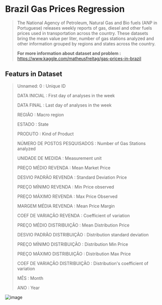 # Brazil Gas Prices Regression
> The National Agency of Petroleum, Natural Gas and Bio fuels (ANP in Portuguese) releases weekly reports of gas, diesel and other fuels prices used in transportation across the country. These datasets bring the mean value per liter, number of gas stations analyzed and other information grouped by regions and states across the country.
> 
> **For more information about dataset and problem :** https://www.kaggle.com/matheusfreitag/gas-prices-in-brazil

## **Featurs in Dataset**

>Unnamed: 0 : Unique ID
>
>DATA INICIAL : First day of analyses in the week
>
>DATA FINAL : Last day of analyses in the week
>
>REGIÃO : Macro region
>
>ESTADO : State
>
>PRODUTO : Kind of Product
>
>NÚMERO DE POSTOS PESQUISADOS : Number of Gas Stations analyzed
>
>UNIDADE DE MEDIDA : Measurement unit
>
>PREÇO MÉDIO REVENDA : Mean Market Price
>
>DESVIO PADRÃO REVENDA : Standard Deviation Price
>
>PREÇO MÍNIMO REVENDA : Min Price observed
>
>PREÇO MÁXIMO REVENDA : Max Price Observed
>
>MARGEM MÉDIA REVENDA : Mean Price Margin
>
>COEF DE VARIAÇÃO REVENDA : Coefficient of variation
>
>PREÇO MÉDIO DISTRIBUIÇÃO : Mean Distribution Price
>
>DESVIO PADRÃO DISTRIBUIÇÃO : Distribution standard deviation
>
>PREÇO MÍNIMO DISTRIBUIÇÃO : Distribution Min Price
>
>PREÇO MÁXIMO DISTRIBUIÇÃO : Distribution Max Price
>
>COEF DE VARIAÇÃO DISTRIBUIÇÃO : Distribution's coefficient of variation
>
>MÊS : Month
>
>ANO : Year

 
![image](https://user-images.githubusercontent.com/78029611/163188096-930043ac-d2ae-44e3-afee-e8a37300e915.png)
